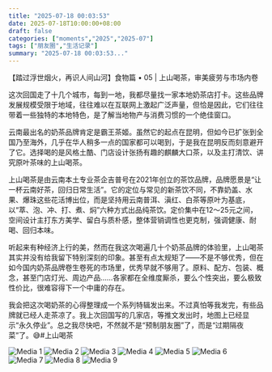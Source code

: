 ```yaml
---
title: "2025-07-18 00:03:53"
date: 2025-07-18T10:00:00+08:00
draft: false
categories: ["moments","2025","2025-07"]
tags: ["朋友圈","生活记录"]
summary: "2025-07-18 00:03:53..."
---
```


【踏过浮世烟火，再识人间山河】食物篇 • 05 | 上山喝茶，审美疲劳与市场内卷

这次回国走了十几个城市，每到一地，我都尽量找一家本地奶茶店打卡。这些品牌发展规模受限于地域，往往难以在互联网上激起广泛声量，但恰是因此，它们往往带着一些独特的本地特色，是了解当地物产与消费习惯的一个绝佳窗口。

云南最出名的奶茶品牌肯定是霸王茶姬。虽然它的起点在昆明，但如今已扩张到全国乃至海外，几乎在华人稍多一点的国家都可以喝到，于是我在昆明反而刻意避开了它。选择喝的是风格土酷、门店设计张扬有趣的麒麟大口茶，以及主打清饮、讲究原叶茶味的上山喝茶。

上山喝茶是由云南本土专业茶企吉普号在2021年创立的茶饮品牌，品牌愿景是“让一杯云南好茶，回归日常生活”。它的定位与常见的新茶饮不同，不靠奶盖、水果、爆珠这些花活博出位，而是坚持用云南普洱、滇红、白茶等原叶为基底，以“萃、泡、冲、打、煮、焖”六种方式出品纯茶饮。定价集中在12～25元之间，空间设计主打东方美学、留白与质朴感，整体营销调性也更克制，强调健康、耐喝、回归本味。

听起来有种经济上行的美，然而在我这次喝遍几十个奶茶品牌的体验里，上山喝茶其实并没有给我留下特别深刻的印象。甚至有点太规矩了——不是不够优秀，但在如今国内奶茶品牌卷生卷死的市场里，优秀早就不够用了。原料、配方、包装、概念，甚至门店灯光、周边产品……各家都在全维度厮杀，要么个性突出，要么极致性价比，很难容得下一个中庸的存在。

我会把这次喝奶茶的心得整理成一个系列特辑发出来。不过真怕等我发完，有些品牌就已经人走茶凉了。我上次回国写的几家店，等推文发出时，地图上已经显示“永久停业”。总之我尽快吧，不然就不是“预制朋友圈”了，而是“过期隔夜菜”了。😅
​
​#上山喝茶

![Media 1](/Moments/photos/2025-07-18/202507180003530.jpg)
![Media 2](/Moments/photos/2025-07-18/202507180003531.jpg)
![Media 3](/Moments/photos/2025-07-18/202507180003532.jpg)
![Media 4](/Moments/photos/2025-07-18/202507180003533.jpg)
![Media 5](/Moments/photos/2025-07-18/202507180003534.jpg)
![Media 6](/Moments/photos/2025-07-18/202507180003535.jpg)
![Media 7](/Moments/photos/2025-07-18/202507180003536.jpg)
![Media 8](/Moments/photos/2025-07-18/202507180003537.jpg)
![Media 9](/Moments/photos/2025-07-18/202507180003538.jpg)

